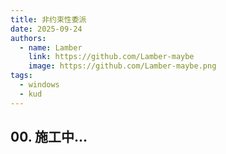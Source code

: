```yaml
---
title: 非约束性委派
date: 2025-09-24
authors:
  - name: Lamber
    link: https://github.com/Lamber-maybe
    image: https://github.com/Lamber-maybe.png
tags:
  - windows
  - kud
---
```


## 00. 施工中...
